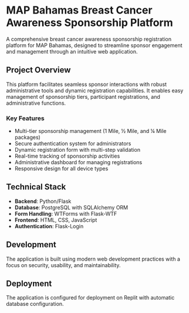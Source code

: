 # MAP Bahamas Breast Cancer Awareness Sponsorship Platform

A comprehensive breast cancer awareness sponsorship registration platform for MAP Bahamas, designed to streamline sponsor engagement and management through an intuitive web application.

## Project Overview

This platform facilitates seamless sponsor interactions with robust administrative tools and dynamic registration capabilities. It enables easy management of sponsorship tiers, participant registrations, and administrative functions.

### Key Features

- Multi-tier sponsorship management (1 Mile, ½ Mile, and ¼ Mile packages)
- Secure authentication system for administrators
- Dynamic registration form with multi-step validation
- Real-time tracking of sponsorship activities
- Administrative dashboard for managing registrations
- Responsive design for all device types

## Technical Stack

- **Backend**: Python/Flask
- **Database**: PostgreSQL with SQLAlchemy ORM
- **Form Handling**: WTForms with Flask-WTF
- **Frontend**: HTML, CSS, JavaScript
- **Authentication**: Flask-Login

## Development

The application is built using modern web development practices with a focus on security, usability, and maintainability.

## Deployment

The application is configured for deployment on Replit with automatic database configuration.